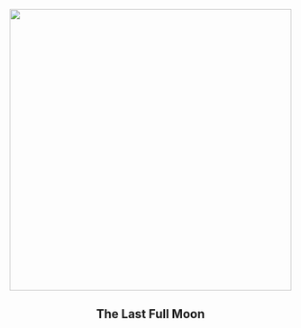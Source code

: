 
<p align="center"><img src="https://apod.nasa.gov/apod/image/2312/2023_12_27-fullmoon1024.jpg" width="500" height="500"></p>
<h2 align="center"> The Last Full Moon </h2>
